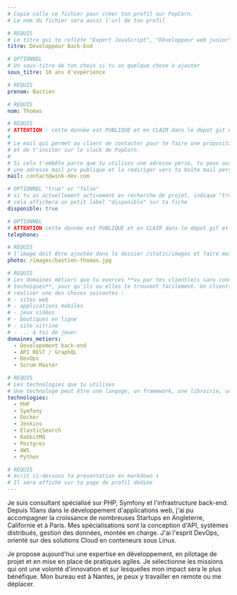 ```yaml
---
# Copie colle ce fichier pour créer ton profil sur PopCorn.
# Le nom du fichier sera aussi l'url de ton profil

# REQUIS
# Le titre qui te refléte "Expert JavaScript", "Développeur web junior"
titre: Développeur Back-End

# OPTIONNEL
# Un sous-titre de ton choix si tu as quelque chose à ajouter
sous_titre: 10 ans d'expérience

# REQUIS
prenom: Bastien

# REQUIS
nom: Thomas

# REQUIS
# ATTENTION : cette donnée est PUBLIQUE et en CLAIR dans le dépot git et sur le site
#
# Le mail qui permet au client de contacter pour te faire une proposition de projet
# et de t'inviter sur le slack de PopCorn.
#
# Si cela t'embête parce que tu utilises une adresse perso, tu peux aussi te créer
# une adresse mail pro publique et la rediriger vers ta boîte mail perso
mail: contact@wink-dev.com

# OPTIONNEL "true" or "false"
# si tu as actuellement activement en recherche de projet, indique "true" ici,
# cela affichera un petit label "disponible" sur ta fiche
disponible: true

# OPTIONNEL
# ATTENTION cette donnée est PUBLIQUE et en CLAIR dans le dépot git et sur le site
telephone:

# REQUIS
# l'image doit être ajoutée dans le dossier /static/images et faire moins de 100ko ! Sa hauteur affichée sur le site sera de 300px, elle s'adaptera comme elle peut au responsive avec du css.
photo: /images/bastien-thomas.jpg

# REQUIS
# Les domaines métiers que tu exerces **vu par tes client(e)s sans connaissances
# techniques**, pour qu'ils ou elles te trouvent facilement. Un client(e) veut par exemple
# réaliser une des choses suivantes :
# - sites web
# - applications mobiles
# - jeux vidéos
# - boutiques en ligne
# - site vitrine
# - ... à toi de jouer
domaines_metiers:
  - Developement back-end
  - API REST / GraphQL
  - DevOps
  - Scrum Master

# REQUIS
# Les technologies que tu utilises
# Une technologe peut être une langage, un framework, une librairie, un CMS ...
technologies:
  - PHP
  - Symfony
  - Docker
  - Jenkins
  - ElasticSearch
  - RabbitMQ
  - Postgres
  - AWS
  - Python

# REQUIS
# écrit ci-dessous ta présentation en markdown ⬇️
# Il sera affiché sur ta page de profil dédiée
---
```


Je suis consultant spécialisé sur PHP, Symfony et l'infrastructure back-end. 
Depuis 10ans dans le développement d'applications web, j'ai pu accompagner la croissance de nombreuses Startups en Angleterre, Californie et à Paris. Mes spécialisations sont la conception d'API, systèmes distribués, gestion des données, montée en charge. J'ai l'esprit DevOps, orienté sur des solutions Cloud en conteneurs sous Linux. 

Je propose aujourd'hui une expertise en développement, en pilotage de projet et en mise en place de pratiques agiles. Je sélectionne les missions qui ont une volonté d'innovation et sur lesquelles mon impact sera le plus bénéfique. Mon bureau est à Nantes, je peux y travailler en remote ou me déplacer.
